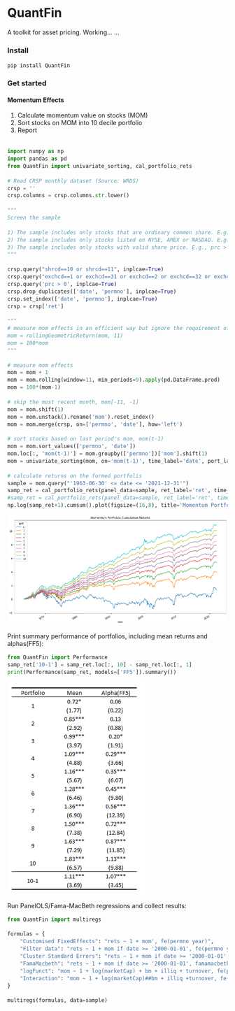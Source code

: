 # QuantFin
A toolkit for asset pricing.
Working... ...

### Install

```consol
pip install QuantFin
```

### Get started

#### Momentum Effects

1) Calculate momentum value on stocks (MOM)
2) Sort stocks on MOM into 10 decile portfolio
3) Report 

```Python

import numpy as np
import pandas as pd
from QuantFin import univariate_sorting, cal_portfolio_rets

# Read CRSP monthly dataset (Source: WRDS)
crsp = ''
crsp.columns = crsp.columns.str.lower()

"""
Screen the sample

1) The sample includes only stocks that are ordinary common share. E.g., shrcd == 10 or 11.
2) The sample includes only stocks listed on NYSE, AMEX or NASDAQ. E.g., exchcd is 1,2,3,31,32 or 33.
3) The sample includes only stocks with valid share price. E.g., prc > 0.
"""

crsp.query("shrcd==10 or shrcd==11", inplcae=True)
crsp.query("exchcd==1 or exchcd==31 or exchcd==2 or exchcd==32 or exchcd==3 or exchcd==33", inplcae=True)
crsp.query('prc > 0', inplcae=True)
crsp.drop_duplicates(['date', 'permno'], inplcae=True)
crsp.set_index(['date', 'permno'], inplcae=True)
crsp = crsp['ret']

"""
# measure mom effects in an efficient way but ignore the requirement of minimum observations
mom = rollingGeometricReturn(mom, 11)
mom = 100*mom
"""

# measure mom effects
mom = mom + 1
mom = mom.rolling(window=11, min_periods=9).apply(pd.DataFrame.prod)
mom = 100*(mom-1)

# skip the most recent month, mom[-11, -1]
mom = mom.shift(1) 
mom = mom.unstack().rename('mom').reset_index()
mom = mom.merge(crsp, on=['permno', 'date'], how='left')

# sort stocks based on last period's mom, mom(t-1)
mom = mom.sort_values(['permno', 'date'])
mom.loc[:, 'mom(t-1)'] = mom.groupby(['permno'])['mom'].shift(1)
mom = univariate_sorting(mom, on='mom(t-1)', time_label='date', port_label='port', method='smart')

# calculate returns on the formed portfolis
sample = mom.query("'1963-06-30' <= date <= '2021-12-31'")
samp_ret = cal_portfolio_rets(panel_data=sample, ret_label='ret', time_label='date', port_label='port')
#samp_ret = cal_portfolio_rets(panel_data=sample, ret_label='ret', time_label='date', port_label='port', weight_on='marketCap') # calcualte value-weighted returns for portfolios
np.log(samp_ret+1).cumsum().plot(figsize=(16,8), title='Momentum Portfolios Cumulative Returns')
```
![Momentum Portfolios Returns](momPortsRets.png)

Print summary performance of portfolios, including mean returns and alphas(FF5):
```python
from QuantFin import Performance
samp_ret['10-1'] = samp_ret.loc[:, 10] - samp_ret.loc[:, 1]
print(Performance(samp_ret, models=['FF5']).summary())
```

![Momentum Portfolios Returns](momRetsMean2.png)

Run PanelOLS/Fama-MacBeth regressions and collect results:

```python
from QuantFin import multiregs

formulas = {
    "Customised FixedEffects": "rets ~ 1 + mom', fe(permno year)",
    "Filter data": "rets ~ 1 + mom if date >= '2000-01-01', fe(permno year)",
    "Cluster Standard Errors": "rets ~ 1 + mom if date >= '2000-01-01', fe(permno year), cluster(permno)",
    "FamaMacbeth": "rets ~ 1 + mom if date >= '2000-01-01', famamacbeth, robust",
    "logFunct": "mom ~ 1 + log(marketCap) + bm + illiq + turnover, fe(permno date), cluster(permno)",
    "Interaction": "mom ~ 1 + log(marketCap)##bm + illiq +turnover, fe(permno date), cluster(date)" 
}

multiregs(formulas, data=sample)
```